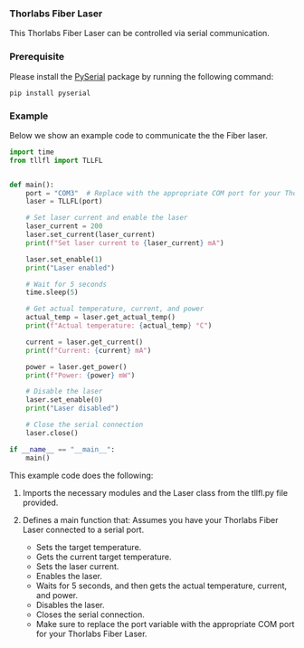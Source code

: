 ### **Thorlabs Fiber Laser**
This Thorlabs Fiber Laser can be controlled via serial communication.

### **Prerequisite**
Please install the [PySerial](https://pyserial.readthedocs.io/en/latest/pyserial.html) package by running the following command:

```shell
pip install pyserial
```


### **Example**
Below we show an example code to communicate the the Fiber laser.

```python
import time
from tllfl import TLLFL


def main():
    port = "COM3"  # Replace with the appropriate COM port for your Thorlabs Fiber Laser
    laser = TLLFL(port)

    # Set laser current and enable the laser
    laser_current = 200
    laser.set_current(laser_current)
    print(f"Set laser current to {laser_current} mA")

    laser.set_enable(1)
    print("Laser enabled")

    # Wait for 5 seconds
    time.sleep(5)

    # Get actual temperature, current, and power
    actual_temp = laser.get_actual_temp()
    print(f"Actual temperature: {actual_temp} °C")

    current = laser.get_current()
    print(f"Current: {current} mA")

    power = laser.get_power()
    print(f"Power: {power} mW")

    # Disable the laser
    laser.set_enable(0)
    print("Laser disabled")

    # Close the serial connection
    laser.close()

if __name__ == "__main__":
    main()
```

This example code does the following:

1. Imports the necessary modules and the Laser class from the tllfl.py file provided.

2. Defines a main function that:
Assumes you have your Thorlabs Fiber Laser connected to a serial port.
    - Sets the target temperature.
    - Gets the current target temperature.
    - Sets the laser current.
    - Enables the laser.
    - Waits for 5 seconds, and then gets the actual temperature, current, and power.
    - Disables the laser.
    - Closes the serial connection.
    - Make sure to replace the port variable with the appropriate COM port for your Thorlabs Fiber Laser.
